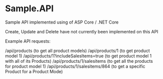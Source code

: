# Sample.API
Sample API implemented using of ASP Core / .NET Core

Create, Update and Delete have not currently been implemented on this API

Example API requests:

/api/products (to get all product models)
/api/products/1 (to get product model 1)
/api/products/1?includeSalesItems=true (to get product model 1 with all of its Products)
/api/products/1/salesitems (to get all the products for product model 1)
/api/products/1/salesitems/864 (to get a specific Product for a Product Mode)
